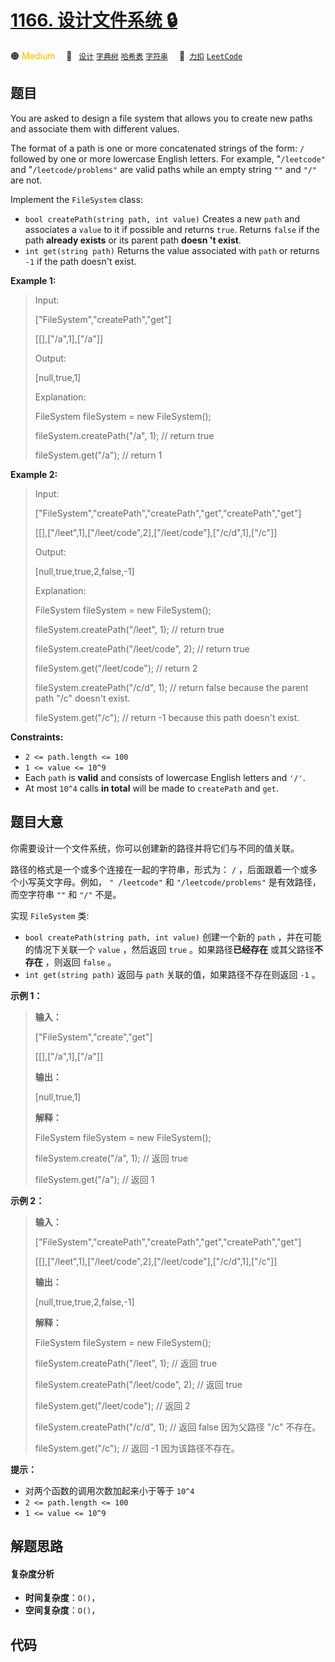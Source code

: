 # [1166. 设计文件系统 🔒](https://2xiao.github.io/leetcode-js/problem/1166.html)

🟠 <font color=#ffb800>Medium</font>&emsp; 🔖&ensp; [`设计`](/tag/design.md) [`字典树`](/tag/trie.md) [`哈希表`](/tag/hash-table.md) [`字符串`](/tag/string.md)&emsp; 🔗&ensp;[`力扣`](https://leetcode.cn/problems/design-file-system) [`LeetCode`](https://leetcode.com/problems/design-file-system)

## 题目

You are asked to design a file system that allows you to create new paths and
associate them with different values.

The format of a path is one or more concatenated strings of the form: `/`
followed by one or more lowercase English letters. For example, "`/leetcode"`
and "`/leetcode/problems"` are valid paths while an empty string `""` and
`"/"` are not.

Implement the `FileSystem` class:

  * `bool createPath(string path, int value)` Creates a new `path` and associates a `value` to it if possible and returns `true`. Returns `false` if the path **already exists** or its parent path **doesn 't exist**.
  * `int get(string path)` Returns the value associated with `path` or returns `-1` if the path doesn't exist.



**Example 1:**

> Input: 
> 
> ["FileSystem","createPath","get"]
> 
> [[],["/a",1],["/a"]]
> 
> Output: 
> 
> [null,true,1]
> 
> Explanation: 
> 
> FileSystem fileSystem = new FileSystem();
> 
> 
> 
> fileSystem.createPath("/a", 1); // return true
> 
> fileSystem.get("/a"); // return 1

**Example 2:**

> Input: 
> 
> ["FileSystem","createPath","createPath","get","createPath","get"]
> 
> [[],["/leet",1],["/leet/code",2],["/leet/code"],["/c/d",1],["/c"]]
> 
> Output: 
> 
> [null,true,true,2,false,-1]
> 
> Explanation: 
> 
> FileSystem fileSystem = new FileSystem();
> 
> 
> 
> fileSystem.createPath("/leet", 1); // return true
> 
> fileSystem.createPath("/leet/code", 2); // return true
> 
> fileSystem.get("/leet/code"); // return 2
> 
> fileSystem.createPath("/c/d", 1); // return false because the parent path "/c" doesn't exist.
> 
> fileSystem.get("/c"); // return -1 because this path doesn't exist.

**Constraints:**

  * `2 <= path.length <= 100`
  * `1 <= value <= 10^9`
  * Each `path` is **valid** and consists of lowercase English letters and `'/'`.
  * At most `10^4` calls **in total** will be made to `createPath` and `get`.


## 题目大意

你需要设计一个文件系统，你可以创建新的路径并将它们与不同的值关联。

路径的格式是一个或多个连接在一起的字符串，形式为： `/` ，后面跟着一个或多个小写英文字母。例如， `" /leetcode"` 和
`"/leetcode/problems"` 是有效路径，而空字符串 `""` 和 `"/"` 不是。

实现 `FileSystem` 类:

  * `bool createPath(string path, int value)` 创建一个新的 `path` ，并在可能的情况下关联一个 `value` ，然后返回 `true` 。如果路径**已经存在** 或其父路径**不存在** ，则返回 `false` 。
  *  `int get(string path)` 返回与 `path` 关联的值，如果路径不存在则返回 `-1` 。



**示例 1：**

> 
> 
> 
> 
> 
> **输入：** 
> 
> ["FileSystem","create","get"]
> 
> [[],["/a",1],["/a"]]
> 
> **输出：** 
> 
> [null,true,1]
> 
> **解释：** 
> 
> FileSystem fileSystem = new FileSystem();
> 
> 
> 
> fileSystem.create("/a", 1); // 返回 true
> 
> fileSystem.get("/a"); // 返回 1
> 
> 

**示例 2：**

> 
> 
> 
> 
> 
> **输入：** 
> 
> ["FileSystem","createPath","createPath","get","createPath","get"]
> 
> [[],["/leet",1],["/leet/code",2],["/leet/code"],["/c/d",1],["/c"]]
> 
> **输出：** 
> 
> [null,true,true,2,false,-1]
> 
> **解释：**
> 
> FileSystem fileSystem = new FileSystem();
> 
> 
> 
> fileSystem.createPath("/leet", 1); // 返回 true
> 
> fileSystem.createPath("/leet/code", 2); // 返回 true
> 
> fileSystem.get("/leet/code"); // 返回 2
> 
> fileSystem.createPath("/c/d", 1); // 返回 false 因为父路径 "/c" 不存在。
> 
> fileSystem.get("/c"); // 返回 -1 因为该路径不存在。
> 
> 



**提示：**

  * 对两个函数的调用次数加起来小于等于 `10^4` 
  * `2 <= path.length <= 100`
  * `1 <= value <= 10^9` 


## 解题思路

#### 复杂度分析

- **时间复杂度**：`O()`，
- **空间复杂度**：`O()`，

## 代码

```javascript

```